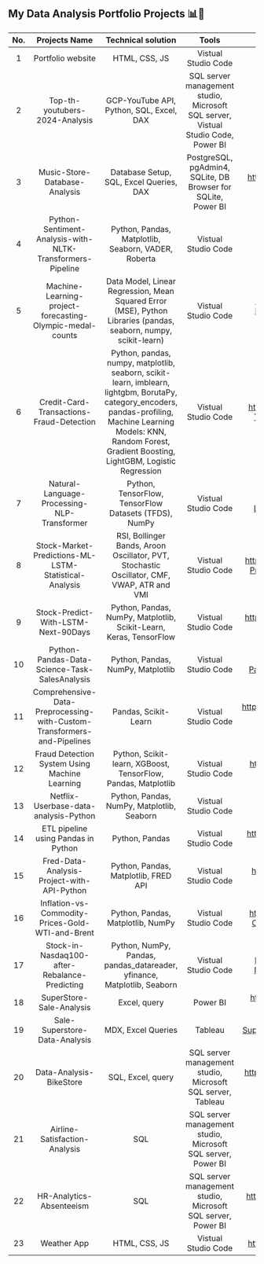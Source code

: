 ## My Data Analysis Portfolio Projects 📊💭

| No. | Projects Name | Technical solution | Tools | Link |
| :---:   | :---: | :---: | :---: | :---: |
| 1 | Portfolio website | HTML, CSS, JS | Vistual Studio Code |  [Go to the project](https://github.com/Kanangnut/kanangnut.github.io).  |
| 2 | Top-th-youtubers-2024-Analysis | GCP-YouTube API, Python, SQL, Excel, DAX | SQL server management studio, Microsoft SQL server, Vistual Studio Code, Power BI | https://github.com/Kanangnut/top-th-youtubers-2024 |
| 3 | Music-Store-Database-Analysis | Database Setup, SQL, Excel Queries, DAX | PostgreSQL, pgAdmin4, SQLite, DB Browser for SQLite, Power BI | https://github.com/Kanangnut/Music-Store-Database-Analysis |
| 4 | Python-Sentiment-Analysis-with-NLTK-Transformers-Pipeline | Python, Pandas, Matplotlib, Seaborn, VADER, Roberta | Vistual Studio Code | https://github.com/Kanangnut/Python-Sentiment-Analysis-with-NLTK-Transformers-Pipeline |
| 5 | Machine-Learning-project-forecasting-Olympic-medal-counts | Data Model, Linear Regression, Mean Squared Error (MSE), Python Libraries (pandas, seaborn, numpy, scikit-learn) | Vistual Studio Code | https://github.com/Kanangnut/Machine-Learning-project-forecasting-Olympic-medal-counts |
| 6 | Credit-Card-Transactions-Fraud-Detection | Python, pandas, numpy, matplotlib, seaborn, scikit-learn, imblearn, lightgbm, BorutaPy, category_encoders, pandas-profiling, Machine Learning Models: KNN, Random Forest, Gradient Boosting, LightGBM, Logistic Regression | Vistual Studio Code | https://github.com/Kanangnut/Credit-Card-Transactions-Fraud-Detection/tree/main |
| 7 | Natural-Language-Processing-NLP-Transformer | Python, TensorFlow, TensorFlow Datasets (TFDS), NumPy | Vistual Studio Code | https://github.com/Kanangnut/Natural-Language-Processing-NLP-Transformer |
| 8 | Stock-Market-Predictions-ML-LSTM-Statistical-Analysis | RSI, Bollinger Bands, Aroon Oscillator, PVT, Stochastic Oscillator, CMF, VWAP, ATR  and VMI | Vistual Studio Code | https://github.com/Kanangnut/Stock-Market-Predictions-ML-LSTM-Statistical-Analysis |
| 9 | Stock-Predict-With-LSTM-Next-90Days | Python, Pandas, NumPy, Matplotlib, Scikit-Learn, Keras, TensorFlow | Vistual Studio Code | https://github.com/Kanangnut/Stock-Predict-With-LSTM-Next-90Days |
| 10 | Python-Pandas-Data-Science-Task-SalesAnalysis | Python, Pandas, NumPy, Matplotlib | Vistual Studio Code | https://github.com/Kanangnut/Python-Pandas-Data-Science-Task-SalesAnalysis |
| 11 | Comprehensive-Data-Preprocessing-with-Custom-Transformers-and-Pipelines |Pandas, Scikit-Learn | Vistual Studio Code | https://github.com/Kanangnut/Comprehensive-Data-Preprocessing-with-Custom-Transformers-and-Pipelines |
| 12 | Fraud Detection System Using Machine Learning | Python, Scikit-learn, XGBoost, TensorFlow, Pandas, Matplotlib | Vistual Studio Code | https://github.com/Kanangnut/EDA-Credit-Classification-Using-ML |
| 13 | Netflix-Userbase-data-analysis-Python | Python, Pandas, NumPy, Matplotlib, Seaborn | Vistual Studio Code | https://github.com/Kanangnut/Netflix-Userbase-data-analysis-Python |
| 14 | ETL pipeline using Pandas in Python | Python, Pandas | Vistual Studio Code | https://github.com/Kanangnut/ETL-pipeline-using-Pandas-in-Python |
| 15 | Fred-Data-Analysis-Project-with-API-Python | Python, Pandas, Matplotlib, FRED API | Vistual Studio Code | https://github.com/Kanangnut/Fred-Data-Analysis-Project-with-API-Python |
| 16 | Inflation-vs-Commodity-Prices-Gold-WTI-and-Brent | Python, Pandas, Matplotlib, NumPy | Vistual Studio Code | https://github.com/Kanangnut/Inflation-vs-Commodity-Prices-Gold-WTI-and-Brent |
| 17 | Stock-in-Nasdaq100-after-Rebalance-Predicting | Python, NumPy, Pandas, pandas_datareader, yfinance, Matplotlib, Seaborn | Vistual Studio Code | https://github.com/Kanangnut/Stock-in-Nasdaq100-after-Rebalance-Predicting |
| 18 | SuperStore-Sale-Analysis | Excel, query | Power BI | https://github.com/Kanangnut/SuperStore-Sale-Analysis |
| 19 | Sale-Superstore-Data-Analysis | MDX, Excel Queries | Tableau | https://github.com/Kanangnut/Sale-Superstore-Data-Analysis-use-Tableau-and-DAX |
| 20 | Data-Analysis-BikeStore | SQL, Excel, query | SQL server management studio, Microsoft SQL server, Tableau | https://github.com/Kanangnut/Data-Analysis-BikeStore-SQL-Excel-Tableau |
| 21 | Airline-Satisfaction-Analysis | SQL | SQL server management studio, Microsoft SQL server, Power BI | https://github.com/Kanangnut/Airline-Satisfaction-Analysis-SQL |
| 22 | HR-Analytics-Absenteeism | SQL | SQL server management studio, Microsoft SQL server, Power BI | https://github.com/Kanangnut/HR-Analytics-Absenteeism-SQL |
| 23 | Weather App | HTML, CSS, JS | Vistual Studio Code | https://github.com/Kanangnut/Weather-App |






















